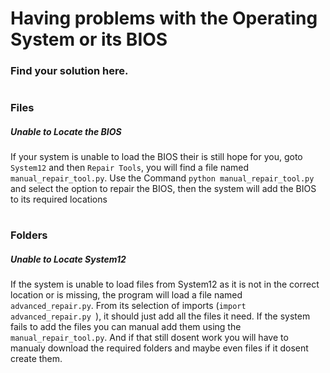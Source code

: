 # Having problems with the Operating System or its BIOS
### Find your solution here.


#
### Files
##### Unable to Locate the BIOS
If your system is unable to load the BIOS their is still hope for you, goto ``` System12 ``` and then ``` Repair Tools ```, you will find a file named ``` manual_repair_tool.py ```.
 Use the Command ``` python manual_repair_tool.py ``` and select the option to repair the BIOS, then the system will add the BIOS to its required locations

#
### Folders
##### Unable to Locate System12
If the system is unable to load files from System12 as it is not in the correct location or is missing, the program will load a file named ``` advanced_repair.py ```.
 From its selection of imports (```import advanced_repair.py ```), it should just add all the files it need. If the system fails to add the files you can manual add them using the ``` manual_repair_tool.py ```.
 And if that still dosent work you will have to manualy download the required folders and maybe even files if it dosent create them.

